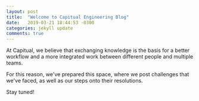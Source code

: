 ```yaml
---
layout: post
title:  "Welcome to Capitual Engineering Blog"
date:   2019-03-21 18:44:53 -0300
categories: jekyll update
comments: true
---
```


At Capitual, we believe that exchanging knowledge is the basis for a better workflow and a more integrated work between different people and multiple teams.

For this reason, we've prepared this space, where we post challenges that we've faced, as well as our steps onto their resolutions.

Stay tuned!
